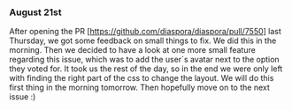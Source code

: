 ### August 21st ###

After opening the PR [https://github.com/diaspora/diaspora/pull/7550] last Thursday, we got some feedback on small things to fix. We did this in the morning. Then we decided to have a look at one more small feature regarding this issue, which was to add the user´s avatar next to the option they voted for. It took us the rest of the day, so in the end we were only left with finding the right part of the css to change the layout. We will do this first thing in the morning tomorrow. Then hopefully move on to the next issue :)
